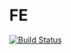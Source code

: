 # FE
[![Build Status](https://travis-ci.org/labseu2-anonymous-team-feedback/FE.svg?branch=master)](https://travis-ci.org/labseu2-anonymous-team-feedback/FE)